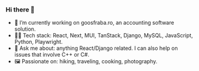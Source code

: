 ### Hi there 👋

- 🔭 I’m currently working on goosfraba.ro, an accounting software solution.
- 👨‍💻 Tech stack: React, Next, MUI, TanStack, Django, MySQL, JavaScript, Python, Playwright.
- 💬 Ask me about: anything React/Django related. I can also help on issues that involve C++ or C#.
- 🖼️ Passionate on: hiking, traveling, cooking, photography.
